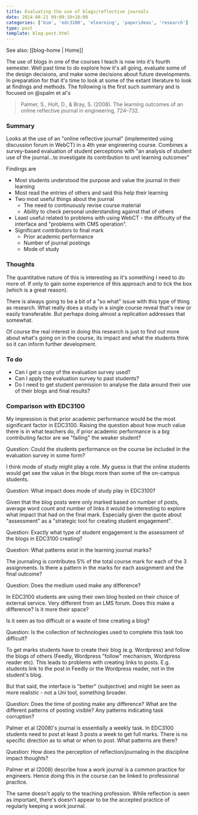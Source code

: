 ```yaml
---
title: Evaluating the use of blogs/reflective journals
date: 2014-08-21 09:09:10+10:00
categories: ['bim', 'edc3100', 'elearning', 'paperideas', 'research']
type: post
template: blog-post.html
---
```


See also: [[blog-home | Home]]

The use of blogs in one of the courses I teach is now into it's fourth semester. Well past time to do explore how it's all going, evaluate some of the design decisions, and make some decisions about future developments. In preparation for that it's time to look at some of the extant literature to look at findings and methods. The following is the first such summary and is focused on @spalm et al's

> Palmer, S., Holt, D., & Bray, S. (2008). The learning outcomes of an online reflective journal in engineering, 724–732.

### Summary

Looks at the use of an "online reflective journal" (implemented using discussion forum in WebCT) in a 4th year engineering course. Combines a survey-based evaluation of student perceptions with "an analysis of student use of the journal…to investigate its contribution to unit learning outcomes"

Findings are

- Most students understood the purpose and value the journal in their learning
- Most read the entries of others and said this help their learning
- Two most useful things about the journal
    - The need to continuously revise course material
    - Ability to check personal understanding against that of others
- Least useful related to problems with using WebCT - the difficulty of the interface and "problems with CMS operation".
- Significant contributors to final mark
    - Prior academic performance
    - Number of journal postings
    - Mode of study

### Thoughts

The quantitative nature of this is interesting as it's something I need to do more of. If only to gain some experience of this approach and to tick the box (which is a great reason).

There is always going to be a bit of a "so what" issue with this type of thing as research. What really does a study in a single course reveal that's new or easily transferable. But perhaps doing almost a replication addresses that somewhat.

Of course the real interest in doing this research is just to find out more about what's going on in the course, its impact and what the students think so it can inform further development.

### To do

- Can I get a copy of the evaluation survey used?
- Can I apply the evaluation survey to past students?
- Do I need to get student permission to analyse the data around their use of their blogs and final results?

### Comparison with EDC3100

My impression is that prior academic performance would be the most significant factor in EDC3100. Raising the question about how much value there is in what teachers do, if prior academic performance is a big contributing factor are we "failing" the weaker student?

Question: Could the students performance on the course be included in the evaluation survey in some form?

I think mode of study might play a role. My guess is that the online students would get see the value in the blogs more than some of the on-campus students.

Question: What impact does mode of study play in EDC3100?

Given that the blog posts were only marked based on number of posts, average word count and number of links it would be interesting to explore what impact that had on the final mark. Especially given the quote about "assessment" as a "strategic tool for creating student engagement".

Question: Exactly what type of student engagement is the assessment of the blogs in EDC3100 creating?

Question: What patterns exist in the learning journal marks?

The journaling is contributes 5% of the total course mark for each of the 3 assignments. Is there a pattern in the marks for each assignment and the final outcome?

Question: Does the medium used make any difference?

In EDC3100 students are using their own blog hosted on their choice of external service. Very different from an LMS forum. Does this make a difference? Is it more their space?

Is it seen as too difficult or a waste of time creating a blog?

Question: Is the collection of technologies used to complete this task too difficult?

To get marks students have to create their blog (e.g. Wordpress) and follow the blogs of others (Feedly, Wordpress "follow" mechanism, Wordpress reader etc). This leads to problems with creating links to posts. E.g. students link to the post in Feedly or the Wordpress reader, not in the student's blog.

But that said, the interface is "better" (subjective) and might be seen as more realistic - not a Uni tool, something broader.

Question: Does the time of posting make any difference? What are the different patterns of posting visible? Any patterns indicating task corruption?

Palmer et al (2008)'s journal is essentially a weekly task. In EDC3100 students need to post at least 3 posts a week to get full marks. There is no specific direction as to what or when to post. What patterns are there?

Question: How does the perception of reflection/journaling in the discipline impact thoughts?

Palmer et al (2008) describe how a work journal is a common practice for engineers. Hence doing this in the course can be linked to professional practice.

The same doesn't apply to the teaching profession. While reflection is seen as important, there's doesn't appear to be the accepted practice of regularly keeping a work journal.
